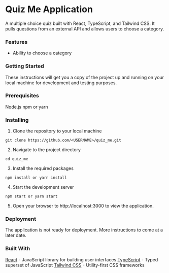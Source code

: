 # Quiz Me Application
A multiple choice quiz built with React, TypeScript, and Tailwind CSS. It pulls questions from an external API and allows users to choose a category.

### Features
- Ability to choose a category
  
### Getting Started
These instructions will get you a copy of the project up and running on your local machine for development and testing purposes.

### Prerequisites
Node.js
npm or yarn

### Installing
1. Clone the repository to your local machine
```
git clone https://github.com/<USERNAME>/quiz_me.git
```

2. Navigate to the project directory
```
cd quiz_me
```

3. Install the required packages
```
npm install or yarn install
```
4. Start the development server
```
npm start or yarn start
```

5. Open your browser to http://localhost:3000 to view the application.


### Deployment
The application is not ready for deployment. More instructions to come at a later date.

### Built With
[React](https://reactjs.org/) - JavaScript library for building user interfaces
[TypeScript](https://www.typescriptlang.org/) - Typed superset of JavaScript
[Tailwind CSS](https://tailwindcss.com/) - Utility-first CSS frameworks